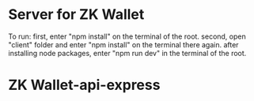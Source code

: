 # Server for ZK Wallet


To run:
first, enter "npm install" on the terminal of the root.
 second, open "client" folder and enter "npm install" on the terminal there again.
 after installing node packages, enter "npm run dev" in the terminal of the root.
# ZK Wallet-api-express
